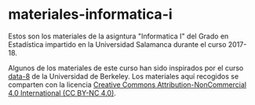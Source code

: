 # materiales-informatica-i
Estos son los materiales de la asigntura  "Informatica I" del Grado en Estadística impartido en la Universidad Salamanca durante el curso 2017-18.

Algunos de los materiales de este curso han sido inspirados por el curso [data-8](https://github.com/data-8/materials-fa17) de la Universidad de Berkeley. Los materiales aquí recogidos se comparten con la licencia [Creative Commons Attribution-NonCommercial 4.0 International (CC BY-NC 4.0)](http://creativecommons.org/licenses/by-nc/4.0/). 
